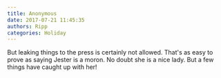 ```yaml
---
title: Anonymous
date: 2017-07-21 11:45:35
authors: Ripp
categories: Holiday
---
```


 But leaking things to the press is certainly not allowed. That's as easy to prove as saying Jester is a moron. No doubt she is a nice lady. But a few things have caught up with her!